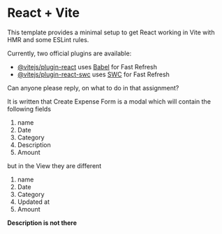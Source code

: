 # React + Vite

This template provides a minimal setup to get React working in Vite with HMR and some ESLint rules.

Currently, two official plugins are available:

- [@vitejs/plugin-react](https://github.com/vitejs/vite-plugin-react/blob/main/packages/plugin-react/README.md) uses [Babel](https://babeljs.io/) for Fast Refresh
- [@vitejs/plugin-react-swc](https://github.com/vitejs/vite-plugin-react-swc) uses [SWC](https://swc.rs/) for Fast Refresh


Can anyone please reply, on what to do in that assignment?  

It is written that Create Expense Form is a modal which will contain the following fields
1. name
2. Date
3. Category 
4. Description
5. Amount

but in the View they are different
1. name
2. Date
3. Category 
4. Updated at
5. Amount

**Description is not there**